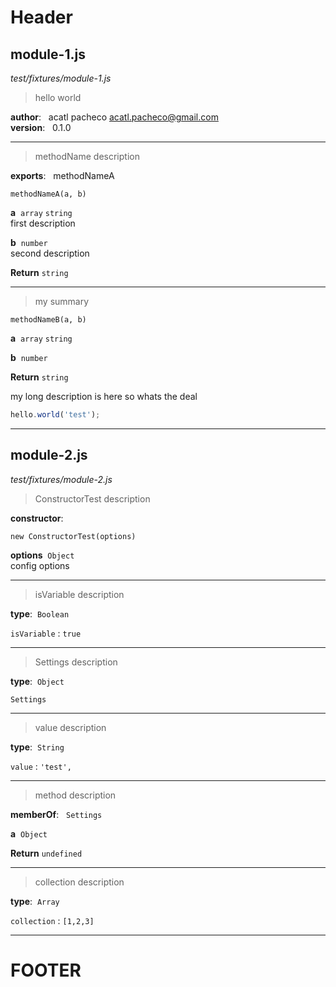 # Header

## module-1.js
_test/fixtures/module-1.js_

>hello world

**author**: &nbsp; acatl pacheco <acatl.pacheco@gmail.com> <br>
**version**: &nbsp; 0.1.0 <br>

<hr>


><p>methodName description</p>

**exports**: &nbsp; methodNameA <br>


`methodNameA(a, b)`

**a** &nbsp;`array` `string` <br>
first description

**b** &nbsp;`number` <br>
second description


**Return**
`string` <br>

<hr>


>my summary



`methodNameB(a, b)`

**a** &nbsp;`array` `string` <br>


**b** &nbsp;`number` <br>



**Return**
`string` <br>


my long description is here so whats the deal

```js
hello.world('test');
```

<hr>




## module-2.js
_test/fixtures/module-2.js_

><p>ConstructorTest description</p>

**constructor**: &nbsp;  <br>


`new ConstructorTest(options)`

**options** &nbsp;`Object` <br>
config options

<hr>


><p>isVariable description</p>

**type**: &nbsp;`Boolean`   <br>


`isVariable` : `true`
<hr>


><p>Settings description</p>

**type**: &nbsp;`Object`   <br>


`Settings` 
<hr>


><p>value description</p>

**type**: &nbsp;`String`   <br>


`value` : `'test',`
<hr>


><p>method description</p>

**memberOf**: &nbsp;  `Settings`<br>



**a** &nbsp;`Object` <br>



**Return**
`undefined` <br>

<hr>


><p>collection description</p>

**type**: &nbsp;`Array`   <br>


`collection` : `[1,2,3]`
<hr>



# FOOTER
